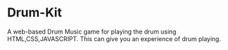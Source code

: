 # Drum-Kit
A web-based Drum Music game for playing the drum using HTML,CSS,JAVASCRIPT. This can give you an experience of drum playing.
